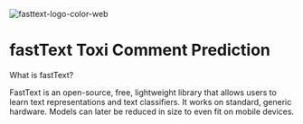 ![fasttext-logo-color-web](https://user-images.githubusercontent.com/22418138/102186685-fb01f680-3ed8-11eb-9bb1-bb94912b0dd2.png)

# fastText Toxi Comment Prediction

What is fastText?

FastText is an open-source, free, lightweight library that allows users to learn text representations and text classifiers. It works on standard, generic hardware. Models can later be reduced in size to even fit on mobile devices.

